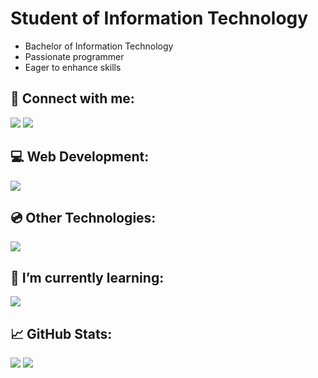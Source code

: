 <h1>Student of Information Technology</h1>
<ul>
  <li>Bachelor of Information Technology</li>
  <li>Passionate programmer</li>
  <li>Eager to enhance skills</li>
</ul>

<h2><span>&#128226;</span> Connect with me:</h2>

<a href="https://linkedin.com/in/bozidartovarnicki" target="blank"><img src="https://skillicons.dev/icons?i=linkedin&theme=dark"></a>
<a href="https://instagram.com/tovarnickii.b" target="blank"><img src="https://skillicons.dev/icons?i=instagram&theme=dark"></a>

<h2 style="font-size:;" align="left"><span>&#128187;</span> Web Development:</h2>
<p align="left"> <img src="https://skillicons.dev/icons?i=html,css,js,react,nodejs,express,mongo,mysql,postman,git,vscode&theme=dark"> </p>

<h2 style="font-size:;" align="left"><span>&#128191;</span> Other Technologies:</h2>
<p align="left"> <img src="https://skillicons.dev/icons?i=visualstudio,ps,cs&theme=dark"> </p>

<h2>🌱 I’m currently learning:</h2>
<img src="https://skillicons.dev/icons?i=linux,bash,docker&theme=dark">

<h2><span>&#128200;</span> GitHub Stats:</h2>

![](https://nirzak-streak-stats.vercel.app/?user=dovvahkiin&theme=react&hide_border=true)
![](https://github-readme-stats.vercel.app/api/top-langs/?username=dovvahkiin&theme=react&hide_border=true&include_all_commits=true&count_private=false&layout=compact)</br>
